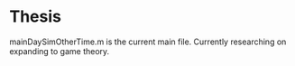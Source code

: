 # Thesis
mainDaySimOtherTime.m is the current main file. Currently researching on expanding to game theory. 
